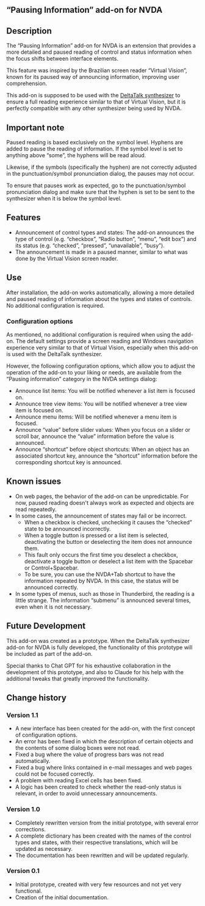 ## “Pausing Information” add-on for NVDA

## Description

The “Pausing Information” add-on for NVDA is an extension that provides a more detailed and paused reading of control and status information when the focus shifts between interface elements.

This feature was inspired by the Brazilian screen reader “Virtual Vision”, known for its paused way of announcing information, improving user comprehension.

This add-on is supposed to be used with the [DeltaTalk synthesizer](https://cld.pt/dl/download/2fbe0f2a-3a24-41f3-96f5-9ff9a5a88b07/DeltaTalk%20TTS.exe?dl=true) to ensure a full reading experience similar to that of Virtual Vision, but it is perfectly compatible with any other synthesizer being used by NVDA.

## Important note

Paused reading is based exclusively on the symbol level. Hyphens are added to pause the reading of information. If the symbol level is set to anything above “some”, the hyphens will be read aloud.

Likewise, if the symbols (specifically the hyphen) are not correctly adjusted in the punctuation/symbol pronunciation dialog, the pauses may not occur.

To ensure that pauses work as expected, go to the punctuation/symbol pronunciation dialog and make sure that the hyphen is set to be sent to the synthesizer when it is below the symbol level.

## Features

* Announcement of control types and states: The add-on announces the type of control (e.g. “checkbox”, “Radio button”, “menu”, “edit box”) and its status (e.g. “checked”, “pressed”, “unavailable”, “busy”).
* The announcement is made in a paused manner, similar to what was done by the Virtual Vision screen reader.

## Use

After installation, the add-on works automatically, allowing a more detailed and paused reading of information about the types and states of controls. No additional configuration is required.

### Configuration options

As mentioned, no additional configuration is required when using the add-on. The default settings provide a screen reading and Windows navigation experience very similar to that of Virtual Vision, especially when this add-on is used with the DeltaTalk synthesizer.

However, the following configuration options, which allow you to adjust the operation of the add-on to your liking or needs, are available from the “Pausing information” category in the NVDA settings dialog:

* Announce list items: You will be notified whenever a list item is focused on.
* Announce tree view items: You will be notified whenever a tree view item is focused on.
* Announce menu items: Will be notified whenever a menu item is focused.
* Announce “value” before slider values: When you focus on a slider or scroll bar, announce the “value” information before the value is announced.
* Announce “shortcut” before object shortcuts: When an object has an associated shortcut key, announce the “shortcut” information before the corresponding shortcut key is announced.

## Known issues

* On web pages, the behavior of the add-on can be unpredictable. For now, paused reading doesn't always work as expected and objects are read repeatedly.
* In some cases, the announcement of states may fail or be incorrect.
    * When a checkbox is checked, unchecking it causes the “checked” state to be announced incorrectly.
    * When a toggle button is pressed or a list item is selected, deactivating the button or deselecting the item does not announce them.
    * This fault only occurs the first time you deselect a checkbox, deactivate a toggle button or deselect a list item with the Spacebar or Control+Spacebar.
    * To be sure, you can use the NVDA+Tab shortcut to have the information repeated by NVDA. In this case, the status will be announced correctly.
* In some types of menus, such as those in Thunderbird, the reading is a little strange. The information “submenu” is announced several times, even when it is not necessary.

## Future Development

This add-on was created as a prototype. When the DeltaTalk synthesizer add-on for NVDA is fully developed, the functionality of this prototype will be included as part of the add-on.

Special thanks to Chat GPT for his exhaustive collaboration in the development of this prototype, and also to Claude for his help with the additional tweaks that greatly improved the functionality.

## Change history

### Version 1.1

* A new interface has been created for the add-on, with the first concept of configuration options.
* An error has been fixed in which the description of certain objects and the contents of some dialog boxes were not read.
* Fixed a bug where the value of progress bars was not read automatically.
* Fixed a bug where links contained in e-mail messages and web pages could not be focused correctly.
* A problem with reading Excel cells has been fixed.
* A logic has been created to check whether the read-only status is relevant, in order to avoid unnecessary announcements.

### Version 1.0

* Completely rewritten version from the initial prototype, with several error corrections.
* A complete dictionary has been created with the names of the control types and states, with their respective translations, which will be updated as necessary.
* The documentation has been rewritten and will be updated regularly.

### Version 0.1

* Initial prototype, created with very few resources and not yet very functional.
* Creation of the initial documentation.